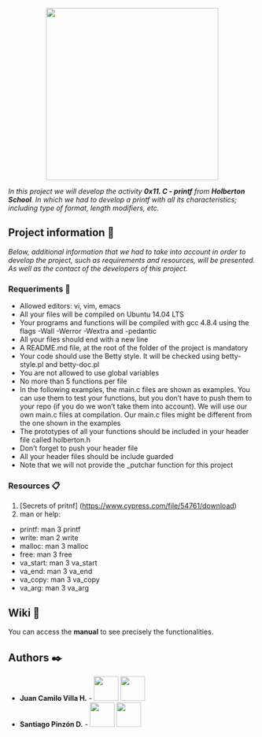 <p align="center"> <img src="blob:https://web.whatsapp.com/20c402cb-3cea-443b-819e-fd3644326da2" width="350"/>

_In this project we will develop the activity **0x11. C - printf** from **Holberton School**. In which we had to develop a printf with all its characteristics; including type of format, length modifiers, etc._

## Project information 🚀

_Below, additional information that we had to take into account in order to develop the project, such as requirements and resources, will be presented. As well as the contact of the developers of this project._

### Requeriments 📌

* Allowed editors: vi, vim, emacs
* All your files will be compiled on Ubuntu 14.04 LTS
* Your programs and functions will be compiled with gcc 4.8.4 using the flags -Wall -Werror -Wextra and -pedantic
* All your files should end with a new line
* A README.md file, at the root of the folder of the project is mandatory
* Your code should use the Betty style. It will be checked using betty-style.pl and betty-doc.pl
* You are not allowed to use global variables
* No more than 5 functions per file
* In the following examples, the main.c files are shown as examples. You can use them to test your functions, but you don’t have to push them to your repo (if you do we won’t take them into account). We will use our own main.c files at compilation. Our main.c files might be different from the one shown in the examples
* The prototypes of all your functions should be included in your header file called holberton.h
* Don’t forget to push your header file
* All your header files should be include guarded
* Note that we will not provide the _putchar function for this project


### Resources 📋

 1. [Secrets of pritnf] (https://www.cypress.com/file/54761/download)
 2. man or help: 
  - printf: man 3 printf
  - write: man 2 write
  - malloc: man 3 malloc
  - free: man 3 free
  - va_start: man 3 va_start
  - va_end: man 3 va_end
  - va_copy: man 3 va_copy
  - va_arg: man 3 va_arg

## Wiki 📖

You can access the **manual** to see precisely the functionalities.


## Authors ✒️

* **Juan Camilo Villa H.** - <a href="https://twitter.com/jcamilovillah"><img src="http://pngimg.com/uploads/twitter/twitter_PNG28.png" width="50"></a> <a href="https://www.instagram.com/jcamilovillah/"><img src="https://upload.wikimedia.org/wikipedia/commons/thumb/e/e7/Instagram_logo_2016.svg/1024px-Instagram_logo_2016.svg.png" width="50"></a>
* **Santiago Pinzón D.** - <a href="https://twitter.com/santiagopinzonD"><img src="http://pngimg.com/uploads/twitter/twitter_PNG28.png" width="50"></a> <a href="https://www.instagram.com/santiagopinzond/"><img src="https://upload.wikimedia.org/wikipedia/commons/thumb/e/e7/Instagram_logo_2016.svg/1024px-Instagram_logo_2016.svg.png" width="50"></a>
